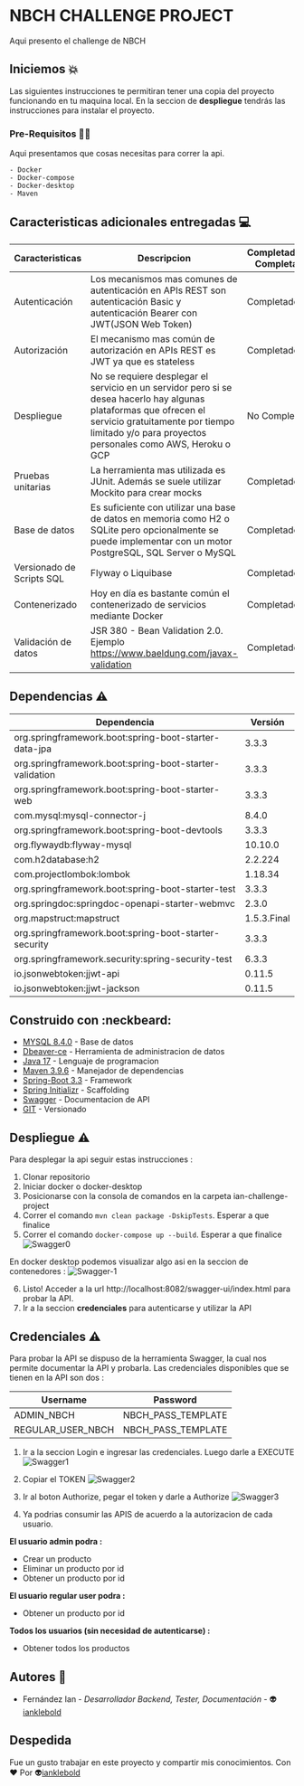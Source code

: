 # NBCH CHALLENGE PROJECT 
Aqui presento el challenge de NBCH

## Iniciemos :boom:

Las siguientes instrucciones te permitiran tener una copia del proyecto funcionando en tu maquina local. En la seccion de **despliegue** tendrás
las instrucciones para instalar el proyecto. 


### Pre-Requisitos :technologist:

Aqui presentamos que cosas necesitas para correr la api. 
```
- Docker
- Docker-compose
- Docker-desktop
- Maven
```

## Caracteristicas adicionales entregadas :computer:
| Caracteristicas  | Descripcion  | Completado/No Completado  |
|-------------|-------------|-------------|
| Autenticación     | Los mecanismos mas comunes de autenticación en APIs REST son autenticación Basic y autenticación Bearer con JWT(JSON Web Token)   | Completado :white_check_mark:  |
| Autorización     | El mecanismo mas común de autorización en APIs REST es JWT ya que es stateless   | Completado  :white_check_mark: |
| Despliegue     | No se requiere desplegar el servicio en un servidor pero si se desea hacerlo hay algunas plataformas que ofrecen el servicio gratuitamente por tiempo limitado y/o para proyectos personales como AWS, Heroku o GCP   | No Completado  |
| Pruebas unitarias    | La herramienta mas utilizada es JUnit. Además se suele utilizar Mockito para crear mocks   | Completado :white_check_mark:  |
| Base de datos    | Es suficiente con utilizar una base de datos en memoria como H2 o SQLite pero opcionalmente se puede implementar con un motor PostgreSQL, SQL Server o MySQL   | Completado :white_check_mark:  |
| Versionado de Scripts SQL     | Flyway o Liquibase   | Completado :white_check_mark:  |
| Contenerizado     | Hoy en día es bastante común el contenerizado de servicios mediante Docker   | Completado :white_check_mark:  |
| Validación de datos     | JSR 380 - Bean Validation 2.0. Ejemplo https://www.baeldung.com/javax-validation   | Completado :white_check_mark:  |

## Dependencias :warning:

| Dependencia                                               | Versión    |
|----------------------------------------------------------|------------|
| org.springframework.boot:spring-boot-starter-data-jpa     | 3.3.3     |
| org.springframework.boot:spring-boot-starter-validation    | 3.3.3     |
| org.springframework.boot:spring-boot-starter-web          | 3.3.3     |
| com.mysql:mysql-connector-j                               | 8.4.0     |
| org.springframework.boot:spring-boot-devtools             | 3.3.3   |
| org.flywaydb:flyway-mysql                                 | 10.10.0   |
| com.h2database:h2                                        | 2.2.224   |
| com.projectlombok:lombok                                        | 1.18.34   |
| org.springframework.boot:spring-boot-starter-test         | 3.3.3     |
| org.springdoc:springdoc-openapi-starter-webmvc           | 2.3.0     |
| org.mapstruct:mapstruct                                  | 1.5.3.Final |
| org.springframework.boot:spring-boot-starter-security      | 3.3.3     |
| org.springframework.security:spring-security-test           | 6.3.3     |
| io.jsonwebtoken:jjwt-api                                  | 0.11.5    |
| io.jsonwebtoken:jjwt-jackson                              | 0.11.5    |


## Construido con :neckbeard:

- [MYSQL 8.4.0](https://dev.mysql.com/doc/relnotes/mysql/8.4/en/) - Base de datos
- [Dbeaver-ce](https://dbeaver.io/download/) - Herramienta de administracion de datos 
- [Java 17](https://www.oracle.com/java/technologies/javase/jdk17-archive-downloads.html) - Lenguaje de programacion
- [Maven 3.9.6](https://maven.apache.org/index.html) - Manejador de dependencias
- [Spring-Boot 3.3](https://spring.io/projects/spring-boot) - Framework
- [Spring Initializr](https://start.spring.io/) - Scaffolding
- [Swagger](https://swagger.io/tools/swagger-editor/) - Documentacion de API
- [GIT](https://git-scm.com/) - Versionado

## Despliegue :warning:

Para desplegar la api seguir estas instrucciones : 

1. Clonar repositorio
2. Iniciar docker o docker-desktop
3. Posicionarse con la consola de comandos en la carpeta ian-challenge-project
4. Correr el comando ```mvn clean package -DskipTests```. Esperar a que finalice
5. Correr el comando ```docker-compose up --build```. Esperar a que finalice
![Swagger0](https://github.com/user-attachments/assets/dc6bd91c-19e6-48ff-ab24-179d2f4a42d2)

En docker desktop podemos visualizar algo asi en la seccion de contenedores :
![Swagger-1](https://github.com/user-attachments/assets/4de747f5-147d-42c7-82fb-a26e973897c9)

6. Listo! Acceder a la url http://localhost:8082/swagger-ui/index.html para probar la API.
7. Ir a la seccion **credenciales** para autenticarse y utilizar la API

## Credenciales :warning:
Para probar la API se dispuso de la herramienta Swagger, la cual nos permite documentar la API y probarla.
Las credenciales disponibles que se tienen en la API son dos :

| Username | Password |
|------------|------------|
| ADMIN_NBCH     | NBCH_PASS_TEMPLATE    |
| REGULAR_USER_NBCH     | NBCH_PASS_TEMPLATE    |

1. Ir a la seccion Login e ingresar las credenciales. Luego darle a EXECUTE
![Swagger1](https://github.com/user-attachments/assets/d35038d5-e6e9-402b-8c06-bf325d3b5957)

2. Copiar el TOKEN
![Swagger2](https://github.com/user-attachments/assets/b1f46c62-e926-4897-a4e1-d20effcd378f)


3. Ir al boton Authorize, pegar el token y darle a Authorize
![Swagger3](https://github.com/user-attachments/assets/ffbf8394-bcb4-4687-80a2-51b7bc0ef0a0)

4. Ya podrias consumir las APIS de acuerdo a la autorizacion de cada usuario.

**El usuario admin podra :**
- Crear un producto
- Eliminar un producto por id
- Obtener un producto por id

**El usuario regular user podra :**
- Obtener un producto por id

**Todos los usuarios (sin necesidad de autenticarse) :**
- Obtener todos los productos

## Autores :star_struck:

- Fernández Ian - *Desarrollador Backend, Tester, Documentación* - :alien:[ianklebold](https://www.linkedin.com/in/ian-fern%C3%A1ndez-a72598179/)

## Despedida

Fue un gusto trabajar en este proyecto y compartir mis conocimientos. Con :heart: Por :alien:[ianklebold](https://www.linkedin.com/in/ian-fern%C3%A1ndez-a72598179/) 
